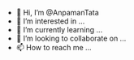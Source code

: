 - 👋 Hi, I’m @AnpamanTata
- 👀 I’m interested in ...
- 🌱 I’m currently learning ...
- 💞️ I’m looking to collaborate on ...
- 📫 How to reach me ...

<!---
AnpamanTata/AnpamanTata is a ✨ special ✨ repository because its `README.md` (this file) appears on your GitHub profile.
You can click the Preview link to take a look at your changes.
--->
